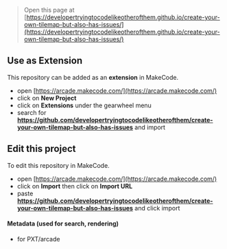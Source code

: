  


> Open this page at [https://developertryingtocodelikeotherofthem.github.io/create-your-own-tilemap-but-also-has-issues/](https://developertryingtocodelikeotherofthem.github.io/create-your-own-tilemap-but-also-has-issues/)

## Use as Extension

This repository can be added as an **extension** in MakeCode.

* open [https://arcade.makecode.com/](https://arcade.makecode.com/)
* click on **New Project**
* click on **Extensions** under the gearwheel menu
* search for **https://github.com/developertryingtocodelikeotherofthem/create-your-own-tilemap-but-also-has-issues** and import

## Edit this project

To edit this repository in MakeCode.

* open [https://arcade.makecode.com/](https://arcade.makecode.com/)
* click on **Import** then click on **Import URL**
* paste **https://github.com/developertryingtocodelikeotherofthem/create-your-own-tilemap-but-also-has-issues** and click import

#### Metadata (used for search, rendering)

* for PXT/arcade
<script src="https://makecode.com/gh-pages-embed.js"></script><script>makeCodeRender("{{ site.makecode.home_url }}", "{{ site.github.owner_name }}/{{ site.github.repository_name }}");</script>
